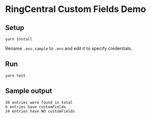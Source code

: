 # RingCentral Custom Fields Demo

## Setup

```
yarn install
```

Rename `.env.sample` to `.env` and edit it to specify credentials.


## Run

```
yarn test
```


## Sample output

```
30 entries were found in total
6 entries have customFields
24 entries have NO customFields
```
